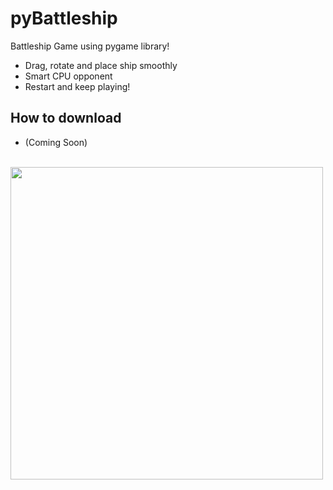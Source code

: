 # pyBattleship
Battleship Game using pygame library!
- Drag, rotate and place ship smoothly
- Smart CPU opponent
- Restart and keep playing!
## How to download
- (Coming Soon)
<br>
<img src=https://github.com/iaj2/pyBattleship/assets/108596576/e6da1f67-0b7b-4079-92b1-2095e75803a3 style="height: 500px">
<br>
